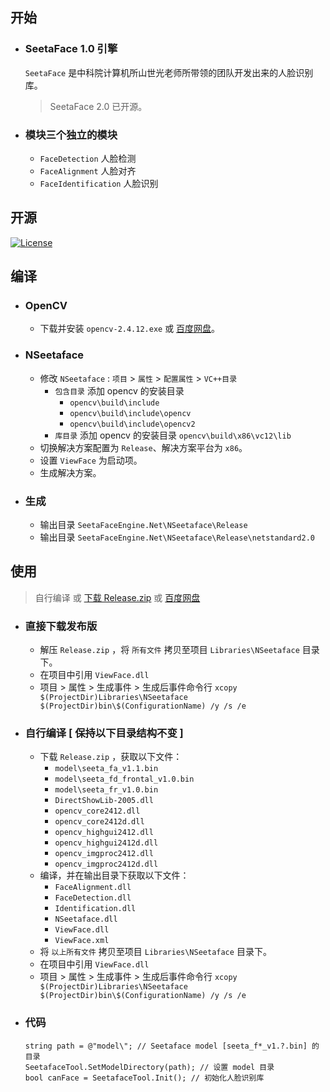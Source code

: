 ## 开始
- ### SeetaFace 1.0 引擎
    `SeetaFace` 是中科院计算机所山世光老师所带领的团队开发出来的人脸识别库。
    > SeetaFace 2.0 已开源。
- ### 模块三个独立的模块
    - `FaceDetection` 人脸检测
    - `FaceAlignment` 人脸对齐
    - `FaceIdentification` 人脸识别

## 开源
[![License](https://img.shields.io/badge/license-BSD-blue.svg)](LICENSE)

## 编译
- ### OpenCV
    - 下载并安装 `opencv-2.4.12.exe` 或 [百度网盘](https://pan.baidu.com/s/1l0X0-q_22We1K9DqIXGXxg)。
- ### NSeetaface
    - 修改 `NSeetaface` : `项目` > `属性` > `配置属性` > `VC++目录` 
        - `包含目录` 添加 opencv 的安装目录 
            - `opencv\build\include`
            - `opencv\build\include\opencv`
            - `opencv\build\include\opencv2`
        - `库目录` 添加 opencv 的安装目录 `opencv\build\x86\vc12\lib`
    - 切换解决方案配置为 `Release`、解决方案平台为 `x86`。
    - 设置 `ViewFace` 为启动项。
    - 生成解决方案。
- ### 生成
    - 输出目录 `SeetaFaceEngine.Net\NSeetaface\Release`
    - 输出目录 `SeetaFaceEngine.Net\NSeetaface\Release\netstandard2.0`

## 使用
> 自行编译 或 [下载 Release.zip](https://github.com/View12138/SeetaFaceEngine.Net/releases) 或 [百度网盘](https://pan.baidu.com/s/1pVpuMQP7tIrAKlML3jQyEg)

- ### 直接下载发布版
    - 解压 `Release.zip` ，将 `所有文件` 拷贝至项目 `Libraries\NSeetaface` 目录下。
    - 在项目中引用 `ViewFace.dll` 
    - 项目 > 属性 > 生成事件 > 生成后事件命令行 `xcopy $(ProjectDir)Libraries\NSeetaface $(ProjectDir)bin\$(ConfigurationName) /y /s /e`
- ### 自行编译 [ 保持以下目录结构不变 ]
    - 下载 `Release.zip` ，获取以下文件：
        - `model\seeta_fa_v1.1.bin`
        - `model\seeta_fd_frontal_v1.0.bin`
        - `model\seeta_fr_v1.0.bin`
        - `DirectShowLib-2005.dll`
        - `opencv_core2412.dll`
        - `opencv_core2412d.dll`
        - `opencv_highgui2412.dll`
        - `opencv_highgui2412d.dll`
        - `opencv_imgproc2412.dll`
        - `opencv_imgproc2412d.dll`
    - 编译，并在输出目录下获取以下文件：
        - `FaceAlignment.dll`
        - `FaceDetection.dll`
        - `Identification.dll`
        - `NSeetaface.dll`
        - `ViewFace.dll`
        - `ViewFace.xml` 
    - 将 `以上所有文件` 拷贝至项目 `Libraries\NSeetaface` 目录下。
    - 在项目中引用 `ViewFace.dll` 
    - 项目 > 属性 > 生成事件 > 生成后事件命令行 `xcopy $(ProjectDir)Libraries\NSeetaface $(ProjectDir)bin\$(ConfigurationName) /y /s /e`

- ### 代码
    ```
    string path = @"model\"; // Seetaface model [seeta_f*_v1.?.bin] 的目录
    SeetafaceTool.SetModelDirectory(path); // 设置 model 目录
    bool canFace = SeetafaceTool.Init(); // 初始化人脸识别库
    ```